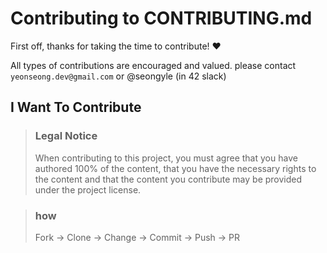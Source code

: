 # Contributing to CONTRIBUTING.md

First off, thanks for taking the time to contribute! ❤️

All types of contributions are encouraged and valued. please contact `yeonseong.dev@gmail.com` or @seongyle (in 42 slack)


## I Want To Contribute

> ### Legal Notice 
> When contributing to this project, you must agree that you have authored 100% of the content, that you have the necessary rights to the content and that the content you contribute may be provided under the project license.


> ### how
> Fork -> Clone -> Change -> Commit -> Push -> PR
